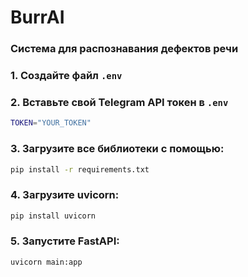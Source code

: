 # BurrAI

### Система для распознавания дефектов речи

### 1. Создайте файл `.env`
### 2. Вставьте свой Telegram API токен в `.env`
```bash
TOKEN="YOUR_TOKEN"
```

### 3. Загрузите все библиотеки с помощью:
```bash
pip install -r requirements.txt
```

### 4. Загрузите uvicorn:
```bash
pip install uvicorn
```

### 5. Запустите FastAPI:
```bash
uvicorn main:app
```

